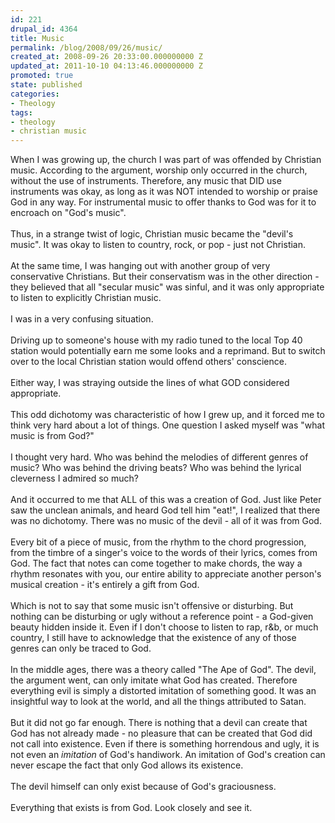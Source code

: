 ```yaml
---
id: 221
drupal_id: 4364
title: Music
permalink: /blog/2008/09/26/music/
created_at: 2008-09-26 20:33:00.000000000 Z
updated_at: 2011-10-10 04:13:46.000000000 Z
promoted: true
state: published
categories:
- Theology
tags:
- theology
- christian music
---
```

When I was growing up, the church I was part of was offended by Christian music. According to the argument, worship only occurred in the church, without the use of instruments. Therefore, any music that DID use instruments was okay, as long as it was NOT intended to worship or praise God in any way. For instrumental music to offer thanks to God was for it to encroach on "God's music".<br /><br />Thus, in a strange twist of logic, Christian music became the "devil's music". It was okay to listen to country, rock, or pop - just not Christian.<br /><br />At the same time, I was hanging out with another group of very conservative Christians. But their conservatism was in the other direction - they believed that all "secular music" was sinful, and it was only appropriate to listen to explicitly Christian music.<br /><br />I was in a very confusing situation.<br /><br />Driving up to someone's house with my radio tuned to the local Top 40 station would potentially earn me some looks and a reprimand. But to switch over to the local Christian station would offend others' conscience.<br /><br />Either way, I was straying outside the lines of what GOD considered appropriate.<br /><br />This odd dichotomy was characteristic of how I grew up, and it forced me to think very hard about a lot of things. One question I asked myself was "what music is from God?"<br /><br />I thought very hard. Who was behind the melodies of different genres of music? Who was behind the driving beats? Who was behind the lyrical cleverness I admired so much?<br /><br />And it occurred to me that ALL of this was a creation of God. Just like Peter saw the unclean animals, and heard God tell him "eat!", I realized that there was no dichotomy. There was no music of the devil - all of it was from God.<br /><br />Every bit of a piece of music, from the rhythm to the chord progression, from the timbre of a singer's voice to the words of their lyrics, comes from God. The fact that notes can come together to make chords, the way a rhythm resonates with you, our entire ability to appreciate another person's musical creation - it's entirely a gift from God.<br /><br />Which is not to say that some music isn't offensive or disturbing. But nothing can be disturbing or ugly without a reference point - a God-given beauty hidden inside it. Even if I don't choose to listen to rap, r&amp;b, or much country, I still have to acknowledge that the existence of any of those genres can only be traced to God.<br /><br />In the middle ages, there was a theory called "The Ape of God". The devil, the argument went, can only imitate what God has created. Therefore everything evil is simply a distorted imitation of something good. It was an insightful way to look at the world, and all the things attributed to Satan.<br /><br />But it did not go far enough. There is nothing that a devil can create that God has not already made - no pleasure that can be created that God did not call into existence. Even if there is something horrendous and ugly, it is not even an <span style="font-style: italic;">imitation</span> of God's handiwork. An imitation of God's creation can never escape the fact that only God allows its existence.<br /><br />The devil himself can only exist because of God's graciousness.<br /><br />Everything that exists is from God. Look closely and see it.
